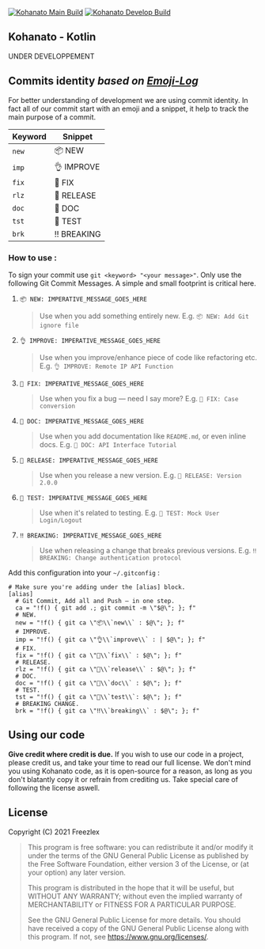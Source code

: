 [![Kohanato Main Build](https://github.com/Freezlex/Kohanato/actions/workflows/Kohanato_Main.yml/badge.svg)](https://github.com/Freezlex/Kohanato/actions/workflows/Kohanato_Main.yml)
[![Kohanato Develop Build](https://github.com/Freezlex/Kohanato/actions/workflows/Kohanato_Develop.yml/badge.svg?branch=develop)](https://github.com/Freezlex/Kohanato/actions/workflows/Kohanato_Develop.yml)


## Kohanato - Kotlin

UNDER DEVELOPPEMENT

## Commits identity *based on [Emoji-Log](https://github.com/ahmadawais/Emoji-Log)*

For better understanding of development we are using commit identity. In fact all of our commit start with an 
emoji and a snippet, it help to track the main purpose of a commit.

| Keyword |   Snippet    |
| ------- | ------------ |
| `new` | 📦 NEW      |
| `imp` | 👌 IMPROVE  |
| `fix` | 🐛 FIX      |
| `rlz` | 🚀 RELEASE  |
| `doc` | 📖 DOC      |
| `tst` | 🤖 TEST     |
| `brk` | ‼️ BREAKING  |

### How to use :


To sign your commit use `git <keyword> "<your message>"`.
Only use the following Git Commit Messages. A simple and small footprint is critical here.

1. `📦 NEW: IMPERATIVE_MESSAGE_GOES_HERE`
   > Use when you add something entirely new.
   > E.g. `📦 NEW: Add Git ignore file`

1. `👌 IMPROVE: IMPERATIVE_MESSAGE_GOES_HERE`
   > Use when you improve/enhance piece of code like refactoring etc.
   > E.g. `👌 IMPROVE: Remote IP API Function`

1. `🐛 FIX: IMPERATIVE_MESSAGE_GOES_HERE`
   > Use when you fix a bug — need I say more?
   > E.g. `🐛 FIX: Case conversion`

1. `📖 DOC: IMPERATIVE_MESSAGE_GOES_HERE`
   > Use when you add documentation like `README.md`, or even inline docs.
   > E.g. `📖 DOC: API Interface Tutorial`


1. `🚀 RELEASE: IMPERATIVE_MESSAGE_GOES_HERE`
   > Use when you release a new version.
   > E.g. `🚀 RELEASE: Version 2.0.0`


1. `🤖 TEST: IMPERATIVE_MESSAGE_GOES_HERE`
   > Use when it's related to testing.
   > E.g. `🤖 TEST: Mock User Login/Logout`


1. `‼️ BREAKING: IMPERATIVE_MESSAGE_GOES_HERE`
   > Use when releasing a change that breaks previous versions.
   > E.g. `‼️ BREAKING: Change authentication protocol`

Add this configuration into your `~/.gitconfig` :

```shell
# Make sure you're adding under the [alias] block.
[alias]
  # Git Commit, Add all and Push — in one step.
  ca = "!f() { git add .; git commit -m \"$@\"; }; f"
  # NEW.
  new = "!f() { git ca \"📦\\`new\\` : $@\"; }; f"
  # IMPROVE.
  imp = "!f() { git ca \"👌\\`improve\\` : | $@\"; }; f"
  # FIX.
  fix = "!f() { git ca \"🐛\\`fix\\` : $@\"; }; f"
  # RELEASE.
  rlz = "!f() { git ca \"🚀\\`release\\` : $@\"; }; f"
  # DOC.
  doc = "!f() { git ca \"📖\\`doc\\` : $@\"; }; f"
  # TEST.
  tst = "!f() { git ca \"🤖\\`test\\`: $@\"; }; f"
  # BREAKING CHANGE.
  brk = "!f() { git ca \"‼️\\`breaking\\` : $@\"; }; f"
```

## Using our code

**Give credit where credit is due.** If you wish to use our code in a project, please credit us, and take your time to read our full license. We don't mind you using Kohanato code, as it is open-source for a reason, as long as you don't blatantly copy it or refrain from crediting us. Take special care of following the license aswell.

## License

Copyright (C) 2021  Freezlex

> This program is free software: you can redistribute it and/or modify
it under the terms of the GNU General Public License as published by
the Free Software Foundation, either version 3 of the License, or
(at your option) any later version.
>
> This program is distributed in the hope that it will be useful,
but WITHOUT ANY WARRANTY; without even the implied warranty of
MERCHANTABILITY or FITNESS FOR A PARTICULAR PURPOSE.
>
>See the
GNU General Public License for more details.
> You should have received a copy of the GNU General Public License
along with this program.  If not, see <https://www.gnu.org/licenses/>.
